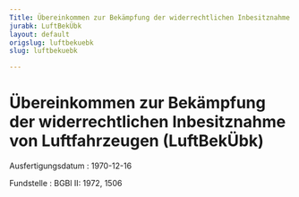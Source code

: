 ```yaml
---
Title: Übereinkommen zur Bekämpfung der widerrechtlichen Inbesitznahme von Luftfahrzeugen
jurabk: LuftBekÜbk
layout: default
origslug: luftbekuebk
slug: luftbekuebk

---
```


# Übereinkommen zur Bekämpfung der widerrechtlichen Inbesitznahme von Luftfahrzeugen (LuftBekÜbk)

Ausfertigungsdatum
:   1970-12-16

Fundstelle
:   BGBl II: 1972, 1506

